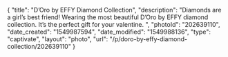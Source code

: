 {
    "title": "D’Oro by EFFY Diamond Collection",
    "description": "Diamonds are a girl’s best friend! Wearing the most beautiful D’Oro by EFFY  diamond collection.  It’s the perfect gift for your valentine. ",
    "photoId": "202639110",
    "date_created": "1549987594",
    "date_modified": "1549988136",
    "type": "captivate",
    "layout": "photo",
    "url": "\/p\/doro-by-effy-diamond-collection\/202639110"
}